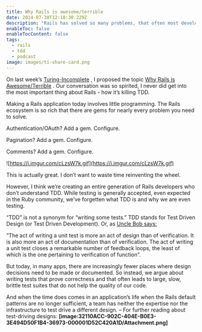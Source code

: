 ```yaml
---
title: Why Rails is awesome/terrible
date: 2014-07-30T12:10:30.229Z
description: "Rails has solved so many problems, that often most developer's day-to-day isn't really 'programming' but gem configuration and debugging."
enableToc: false
enableTocContent: false
tags:
  - rails
  - tdd
  - podcast
image: images/ti-share-card.png
---
```


On last week’s  [Turing-Incomplete](http://turing.cool/) , I proposed the topic  [Why Rails is Awesome/Terrible](http://turing.cool/12) . Our conversation was so spirited, I never did get into the most important thing about Rails - how it’s killing TDD.

Making a Rails application today involves little programming. The Rails ecosystem is so rich that there are gems for nearly every problem you need to solve.

Authentication/OAuth? Add a gem. Configure.

Pagination? Add a gem. Configure.

Comments? Add a gem. Configure.

![https://i.imgur.com/cLzsW7k.gif](https://i.imgur.com/cLzsW7k.gif)

This is actually great. I don’t want to waste time reinventing the wheel.

However, I think we’re creating an entire generation of Rails developers who don’t understand TDD.
While testing is generally accepted, even expected in the Ruby community, we’ve forgetten what TDD is and why we are even testing.

“TDD” is not a synonym for “writing some tests.” TDD stands for Test Driven Design (or Test Driven Development).
Or, as  [Uncle Bob says:](http://www.agiledata.org/essays/tdd.html#sthash.jmWMwZLH.dpuf) 

“The act of writing a unit test is more an act of design than of verification. It is also more an act of documentation than of verification. The act of writing a unit test closes a remarkable number of feedback loops, the least of which is the one pertaining to verification of function”.

But today, in many apps, there are increasingly fewer places where design decisions need to be made or documented.
So instead, we argue about writing tests that prove correctness and that often leads to large, slow, brittle test suites that do not help the quality of our code.

And when the time does comes in an application’s life when the Rails default patterns are no longer sufficient, a team has neither the expertise nor the infrastructure to test drive a different design.
–
For further reading about test-driving designs:
**[image:32110ACC-902C-404E-B0E3-3E494D50F1B4-36973-000001D52C420A1D/Attachment.png]**

